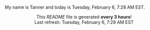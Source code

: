 My name is Tanner and today is Tuesday, February 6, 7:28 AM EST.

<p align="center">This <i>README</i> file is generated <b>every 3 hours</b>!</br>Last refresh: Tuesday, February 6, 7:28 AM EST<br /></p>
